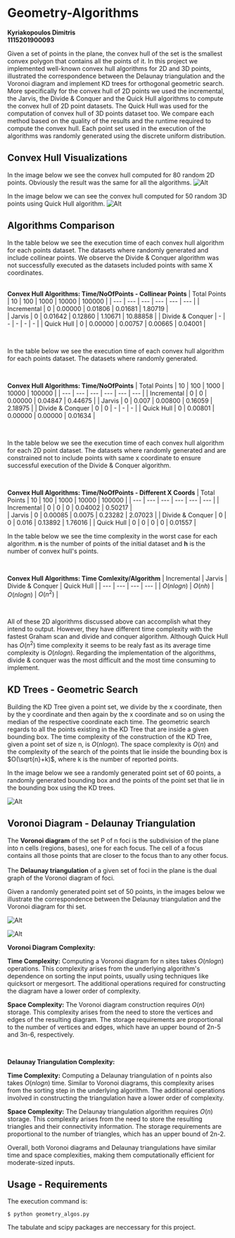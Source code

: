 # Geometry-Algorithms

**Kyriakopoulos Dimitris**  
**1115201900093**


Given a set of points in the plane, the convex hull of the set is the smallest convex polygon that contains all the points of it. In this project we implemented well-known convex hull algorithms for 2D and 3D points, illustrated the correspondence between the Delaunay triangulation and the Voronoi diagram and implement KD trees for orthogonal geometric search. More specifically for the convex hull of 2D points we used the incremental, the Jarvis, the Divide & Conquer and the Quick Hull algorithms to compute the convex hull of 2D point datasets. The Quick Hull was used for the computation of convex hull of 3D points dataset too. We compare each method based on the quality of the results and the runtime required to compute the convex hull. Each point set used in the execution of the algorithms was randomly generated using the discrete uniform distribution.

## Convex Hull Visualizations
In the image below we see the convex hull computed for 80 random 2D points. Obviously the result was the same for all the algorithms.
![Alt](Figures/convex_hull_2D.png)

In the image below we can see the convex hull computed for 50 random 3D points using Quick Hull algorithm.
![Alt](Figures/3D_convex_hull.png)

## Algorithms Comparison  
In the  table below we see the execution time of each convex hull algorithm for each points dataset. The datasets where randomly generated and include collinear points. We observe the Divide & Conquer algorithm was not successfully executed as the datasets included points with same X coordinates.  
<br>

**Convex Hull Algorithms: Time/NoOfPoints - Collinear Points**
| Total Points | 10 | 100 | 1000 | 10000 | 100000 | 
| --- | --- | --- | --- | --- | --- |
| Incremental | 0 | 0.00000 | 0.01806 | 0.01681 | 1.80719 |   
| Jarvis | 0 | 0.01642 | 0.12860 | 1.10671 | 10.88858 |
| Divide & Conquer | - | - | - | - | - |
| Quick Hull | 0 | 0.00000 | 0.00757 | 0.00665 | 0.04001 |

<br>   

In the table below we see the execution time of each convex hull algorithm for each points dataset. The datasets where randomly generated.     


<br>

**Convex Hull Algorithms: Time/NoOfPoints**
| Total Points | 10 | 100 | 1000 | 10000 | 100000 |
| --- | --- | --- | --- | --- | --- |
| Incremental | 0 | 0 | 0.00000 | 0.04847 | 0.44675 |
| Jarvis | 0 | 0.007 | 0.00800 | 0.16059 | 2.18975 | 
| Divide & Conquer | 0 | 0 | - | - | - |
| Quick Hull | 0 | 0.00801 | 0.00000 | 0.00000 | 0.01634 |

<br>


In the table below we see the execution time of each convex hull algorithm for each 2D point dataset. The datasets where randomly generated and are constrained not to include points with same x coordinate to ensure successful execution of the Divide & Conquer algorithm.      


<br>

**Convex Hull Algorithms: Time/NoOfPoints - Different X Coords**
| Total Points | 10 | 100 | 1000 | 10000 | 100000 |
| --- | --- | --- | --- | --- | --- |
| Incremental | 0 | 0 | 0 | 0.04002 | 0.50217 |  
| Jarvis | 0 | 0.00085 | 0.0075 | 0.23282  | 2.07023 | 
| Divide & Conquer | 0 | 0 | 0.016 | 0.13892 | 1.76016 |
| Quick Hull | 0 | 0 | 0 | 0 | 0.01557 |
<br>


In the table below we see the time complexity in the worst case for each algorithm. **n** is the number of points of the initial dataset and **h** is the number of convex hull's points.      


<br>

**Convex Hull Algorithms: Time Comlexity/Algorithm**
| Incremental | Jarvis | Divide & Conquer | Quick Hull | 
| --- | --- | --- | --- | 
| $O(nlogn)$ | $O(nh)$ | $O(nlogn)$ | $O(n^2)$ | 

<br>

All of these 2D algorithms discussed above can accomplish what they intend to output. However, they have different time complexity with the fastest Graham scan and divide and conquer algorithm. Although Quick Hull has $O(n^2)$ time complexity it seems to be realy fast as its average time complexity is $O(nlogn)$. Regarding the implementation of the algorithms, divide & conquer was the most difficult and the most time consuming to implement.

## KD Trees - Geometric Search
Building the KD Tree given a point set, we divide by the x coordinate, then by the y coordinate and then again by the x coordinate and so on using the median of the respective coordinate each time.
The geometric search regards to all the points existing in the KD Tree that are inside a given bounding box. The time complexity of the construction of the KD Tree, given a point set of size n, is $O(nlogn)$. The space complexity is $O(n)$ and the complexity of the search of the points that lie inside the bounding box is $O(\sqrt{n}+k)$, where k is the number of reported points.

In the image below we see a randomly generated point set of 60 points, a randomly generated bounding box and the points of the point set that lie in the bounding box using the KD trees. 

![Alt](Figures/points_in_bounding_box.png)

## Voronoi Diagram - Delaunay Triangulation
The **Voronoi diagram** of the set P of n foci is the subdivision of the plane into n cells (regions, bases), one for each focus. The cell of a focus contains all those points that are closer to the focus than to any other focus.    
<br>
The **Delaunay triangulation** of a given set of foci in the plane is the dual graph of the Voronoi diagram of foci.

Given a randomly generated point set of 50 points, in the images below we illustrate the correspondence between the Delaunay triangulation and the Voronoi diagram for thi set.

![Alt](Figures/voronoi_delaunay.png)

![Alt](Figures/voronoi_delaunay_in_one.png)

**Voronoi Diagram Complexity:**   

**Time Complexity:** Computing a Voronoi diagram for n sites takes $O(nlogn)$ operations. This complexity arises from the underlying algorithm's dependence on sorting the input points, usually using techniques like quicksort or mergesort. The additional operations required for constructing the diagram have a lower order of complexity.    

**Space Complexity:** The Voronoi diagram construction requires $O(n)$ storage. This complexity arises from the need to store the vertices and edges of the resulting diagram. The storage requirements are proportional to the number of vertices and edges, which have an upper bound of 2n-5 and 3n-6, respectively.

<br>

**Delaunay Triangulation Complexity:**    

**Time Complexity:** Computing a Delaunay triangulation of n points also takes $O(nlogn)$ time. Similar to Voronoi diagrams, this complexity arises from the sorting step in the underlying algorithm. The additional operations involved in constructing the triangulation have a lower order of complexity.    

**Space Complexity:** The Delaunay triangulation algorithm requires $O(n)$ storage. This complexity arises from the need to store the resulting triangles and their connectivity information. The storage requirements are proportional to the number of triangles, which has an upper bound of 2n-2.


Overall, both Voronoi diagrams and Delaunay triangulations have similar time and space complexities, making them computationally efficient for moderate-sized inputs.

## Usage - Requirements
The execution command is: 

```
$ python geometry_algos.py
```

The tabulate and scipy packages are neccessary for this project.
